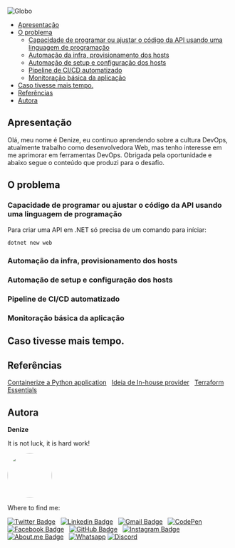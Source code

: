 ![Globo](img/banner.jpg)
- [Apresentação](#apresentação)
- [O problema](#o-problema)
  - [Capacidade de programar ou ajustar o código da API usando uma linguagem de programação](#capacidade-de-programar-ou-ajustar-o-código-da-api-usando-uma-linguagem-de-programação)
  - [Automação da infra, provisionamento dos hosts](#automação-da-infra-provisionamento-dos-hosts)
  - [Automação de setup e configuração dos hosts](#automação-de-setup-e-configuração-dos-hosts)
  - [Pipeline de CI/CD automatizado](#pipeline-de-cicd-automatizado)
  - [Monitoração básica da aplicação](#monitoração-básica-da-aplicação)
- [Caso tivesse mais tempo.](#caso-tivesse-mais-tempo)
- [Referências](#referências)
- [Autora](#autora)

## Apresentação

Olá, meu nome é Denize, eu continuo aprendendo sobre a cultura DevOps, atualmente trabalho como desenvolvedora Web, mas tenho interesse em me aprimorar em ferramentas DevOps.
Obrigada pela oportunidade e abaixo segue o conteúdo que produzi para o desafio.

## O problema

### Capacidade de programar ou ajustar o código da API usando uma linguagem de programação

Para criar uma API em .NET só precisa de um comando para iníciar:

```bash
dotnet new web
```

### Automação da infra, provisionamento dos hosts 

### Automação de setup e configuração dos hosts

### Pipeline de CI/CD automatizado

### Monitoração básica da aplicação 

## Caso tivesse mais tempo.


## Referências

[Containerize a Python application](https://docs.docker.com/language/python/containerize/)  
[Ideia de In-house provider](https://davidstamen.com/2021/04/13/using-an-in-house-provider-with-terraform-v0.14/)  
[Terraform Essentials](https://www.linuxtips.io/course/terraform-essentials)


## Autora

**Denize**

It is not luck, it is hard work!

<img style="border-radius: 50%;" src="https://user-images.githubusercontent.com/46844031/163518939-915f6e15-200a-4e9c-9f54-9bee6beec89b.jpg" width="100px;" alt=""/>

Where to find me:


[![Twitter Badge](https://img.shields.io/badge/Twitter-1DA1F2?style=for-the-badge&logo=twitter&logoColor=white)](https://twitter.com/Dbassi91)   
[![Linkedin Badge](https://img.shields.io/badge/LinkedIn-0077B5?style=for-the-badge&logo=linkedin&logoColor=white)](https://www.linkedin.com/in/dbfigueiredo/)   
[![Gmail Badge](  https://img.shields.io/badge/Gmail-D14836?style=for-the-badge&logo=gmail&logoColor=white)](mailto:denize.f.bassi@gmail.com)   
[![CodePen](https://img.shields.io/badge/Codepen-000000?style=for-the-badge&logo=codepen&logoColor=white)](https://codepen.io/debafig)   
[![Facebook Badge](https://img.shields.io/badge/Facebook-1877F2?style=for-the-badge&logo=facebook&logoColor=white)](https://www.facebook.com/d.bassi91/)   
[![GitHub Badge](https://img.shields.io/badge/GitHub-100000?style=for-the-badge&logo=github&logoColor=white)](https://github.com/DeBaFig)   
[![Instagram Badge](https://img.shields.io/badge/Instagram-E4405F?style=for-the-badge&logo=instagram&logoColor=white)](https://www.instagram.com/bassidenize/)   
[![About.me Badge](https://img.shields.io/badge/website-000000?style=for-the-badge&logo=About.me&logoColor=white)](https://debafig.github.io/me/)   
[![Whatsapp](https://img.shields.io/badge/WhatsApp-25D366?style=for-the-badge&logo=whatsapp&logoColor=white)](https://whatsa.me/5547935051914)
[![Discord](https://img.shields.io/badge/DeBaFig%235875-%237289DA.svg?style=for-the-badge&logo=discord&logoColor=white)](https://discordapp.com/users/DeBaFig#5875)
